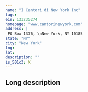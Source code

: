 ```yaml
---
name: "I Cantori di New York Inc"
tags:
ein: 133235274
homepage: "www.cantorinewyork.com"
address: |
 PO Box 1376, \nNew York, NY 10185
state: "NY"
city: "New York"
lng: 
lat: 
description: ""
is_501c3: X
---
```


## Long description



